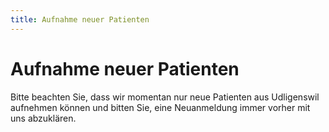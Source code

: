 ```yaml
---
title: Aufnahme neuer Patienten 
---
```


# Aufnahme neuer Patienten 

Bitte beachten Sie, dass wir momentan nur neue Patienten aus Udligenswil
aufnehmen können und bitten Sie, eine Neuanmeldung immer vorher mit uns
abzuklären.
